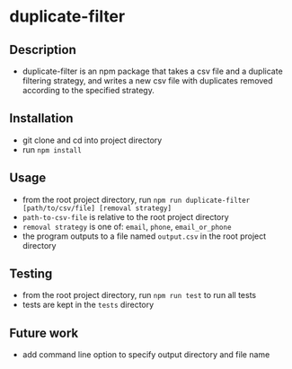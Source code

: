 # duplicate-filter

## Description
- duplicate-filter is an npm package that takes a csv file and a duplicate filtering strategy, and writes a new csv file with duplicates removed according to the specified strategy.

## Installation
- git clone and cd into project directory
- run `npm install`

## Usage
- from the root project directory, run `npm run duplicate-filter [path/to/csv/file] [removal strategy]`
- `path-to-csv-file` is relative to the root project directory
- `removal strategy` is one of: `email`, `phone`, `email_or_phone`
- the program outputs to a file named `output.csv` in the root project directory


## Testing
- from the root project directory, run `npm run test` to run all tests
- tests are kept in the `tests` directory

## Future work
- add command line option to specify output directory and file name